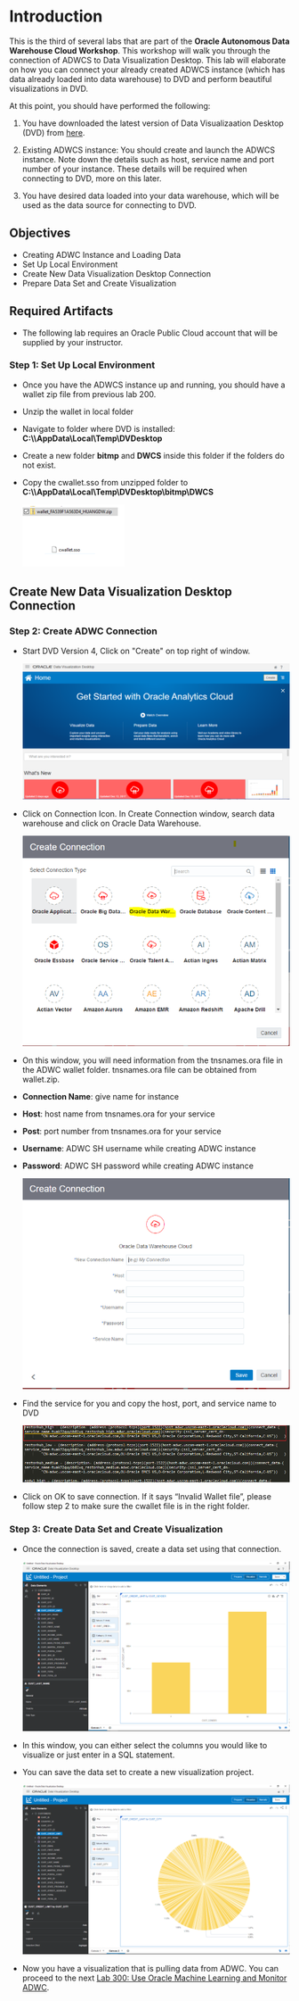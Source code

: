 # Introduction

This is the third of several labs that are part of the **Oracle Autonomous Data Warehouse Cloud Workshop**. This workshop will walk you through the connection of ADWCS to Data Visualization Desktop. This lab will elaborate on how you can connect your already created ADWCS instance (which has data already loaded into data warehouse) to DVD and perform beautiful visualizations in DVD.

At this point, you should have performed the following:
1. You have downloaded the latest version of Data Visualizaation Desktop (DVD) from [here](http://www.oracle.com/technetwork/middleware/oracle-data-visualization/downloads/oracle-data-visualization-desktop-2938957.html).

2. Existing ADWCS instance: You should create and launch the ADWCS instance. Note down the details such as host, service name and port number of your instance. These details will be required when connecting to DVD, more on this later.

3. You have desired data loaded into your data warehouse, which will be used as the data source for connecting to DVD.

## Objectives
- Creating ADWC Instance and Loading Data
- Set Up Local Environment
- Create New Data Visualization Desktop Connection
- Prepare Data Set and Create Visualization


## Required Artifacts
- The following lab requires an Oracle Public Cloud account that will be supplied by your instructor.


### **Step 1**: Set Up Local Environment

- Once you have the ADWCS instance up and running, you should have a wallet zip file from previous lab 200.

- Unzip the wallet in local folder
- Navigate to folder where DVD is installed: **C:\\<user>\AppData\Local\Temp\DVDesktop**
- Create a new folder **bitmp** and **DWCS** inside this folder if the folders do not exist.
- Copy the cwallet.sso from unzipped folder to **C:\\<user>\AppData\Local\Temp\DVDesktop\bitmp\DWCS**


  ![](images/300/Picture300-00.PNG)

## Create New Data Visualization Desktop Connection 


### **Step 2**: Create ADWC Connection


- Start DVD Version 4, Click on "Create" on top right of window.

  ![](images/300/Picture300-01.PNG)



- Click on Connection Icon. In Create Connection window, search data warehouse and click on Oracle Data Warehouse.

  ![](images/300/Picture300-02.PNG)


- On this window, you will need information from the tnsnames.ora file in the ADWC wallet folder. tnsnames.ora file can be obtained from wallet.zip.

- **Connection Name**: give name for instance
- **Host**: host name from tnsnames.ora for your service
- **Post**: port number from tnsnames.ora for your service
- **Username**: ADWC SH username while creating ADWC instance
- **Password**: ADWC SH password while creating ADWC instance

  ![](images/300/Picture300-03.PNG)

- Find the service for you and copy the host, port, and service name to DVD 

  ![](images/300/Picture300-04.PNG)

- Click on OK to save connection. If it says “Invalid Wallet file”, please follow step 2 to make sure the cwallet file is in the right folder. 


### **Step 3**: Create Data Set and Create Visualization

- Once the connection is saved, create a data set using that connection. 

  ![](images/300/Picture300-07.PNG)

- In this window, you can either select the columns you would like to visualize or just enter in a SQL statement.

- You can save the data set to create a new visualization project.

  ![](images/300/Picture300-06.PNG)

- Now you have a visualization that is pulling data from ADWC. You can proceed to the next [Lab 300: Use Oracle Machine Learning and Monitor ADWC](LabGuide300.md). 
